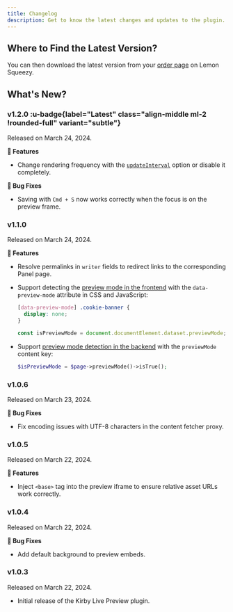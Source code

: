 ```yaml
---
title: Changelog
description: Get to know the latest changes and updates to the plugin.
---
```


## Where to Find the Latest Version?

You can then download the latest version from your [order page](https://app.lemonsqueezy.com/my-orders) on Lemon Squeezy.

## What's New?

### v1.2.0 :u-badge{label="Latest" class="align-middle ml-2 !rounded-full" variant="subtle"}

Released on March 24, 2024.

**🚀 Features**

- Change rendering frequency with the [`updateInterval`](/docs/live-preview/configuration#updateinterval) option or disable it completely.

**🐞 Bug Fixes**

- Saving with `Cmd + S` now works correctly when the focus is on the preview frame.

### v1.1.0

Released on March 24, 2024.

**🚀 Features**

- Resolve permalinks in `writer` fields to redirect links to the corresponding Panel page.
- Support detecting the [preview mode in the frontend](/docs/live-preview/preview-mode#frontend) with the `data-preview-mode` attribute in CSS and JavaScript:

  ```css [assets/css/main.css]
  [data-preview-mode] .cookie-banner {
    display: none;
  }
  ```

  ```js [assets/js/main.js]
  const isPreviewMode = document.documentElement.dataset.previewMode;
  ```

- Support [preview mode detection in the backend](/docs/live-preview/preview-mode#backend) with the `previewMode` content key:

  ```php [site/snippets/footer.php]
  $isPreviewMode = $page->previewMode()->isTrue();
  ```

### v1.0.6

Released on March 23, 2024.

**🐞 Bug Fixes**

- Fix encoding issues with UTF-8 characters in the content fetcher proxy.

### v1.0.5

Released on March 22, 2024.

**🚀 Features**

- Inject `<base>` tag into the preview iframe to ensure relative asset URLs work correctly.

### v1.0.4

Released on March 22, 2024.

**🐞 Bug Fixes**

- Add default background to preview embeds.

### v1.0.3

Released on March 22, 2024.

- Initial release of the Kirby Live Preview plugin.
